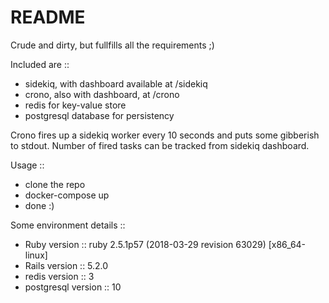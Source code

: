 # README

Crude and dirty, but fullfills all the requirements ;)

Included are ::
* sidekiq, with dashboard available at /sidekiq
* crono, also with dashboard, at /crono
* redis for key-value store
* postgresql database for persistency

Crono fires up a sidekiq worker every 10 seconds and puts some gibberish to stdout.
Number of fired tasks can be tracked from sidekiq dashboard.

Usage ::
* clone the repo
* docker-compose up
* done :)

Some environment details ::

* Ruby version :: ruby 2.5.1p57 (2018-03-29 revision 63029) [x86_64-linux]
* Rails version :: 5.2.0
* redis version :: 3
* postgresql version :: 10
